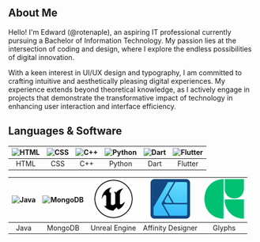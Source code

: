 ## About Me
Hello! I'm Edward (@rotenaple), an aspiring IT professional currently pursuing a Bachelor of Information Technology. My passion lies at the intersection of coding and design, where I explore the endless possibilities of digital innovation.

With a keen interest in UI/UX design and typography, I am committed to crafting intuitive and aesthetically pleasing digital experiences. My experience extends beyond theoretical knowledge, as I actively engage in projects that demonstrate the transformative impact of technology in enhancing user interaction and interface efficiency.

## Languages & Software
|<img src="https://cdn.jsdelivr.net/gh/devicons/devicon/icons/html5/html5-original.svg" alt="HTML" width="80" height="80"/>| <img src="https://cdn.jsdelivr.net/gh/devicons/devicon/icons/css3/css3-original.svg" alt="CSS" width="80" height="80"/> | <img src="https://cdn.jsdelivr.net/gh/devicons/devicon/icons/cplusplus/cplusplus-original.svg" alt="C++" width="80" height="80"/> | <img src="https://cdn.jsdelivr.net/gh/devicons/devicon/icons/python/python-original.svg" alt="Python" width="80" height="80"/> | <img src="https://cdn.jsdelivr.net/gh/devicons/devicon/icons/dart/dart-original.svg" alt="Dart" width="80" height="80"/> | <img src="https://cdn.jsdelivr.net/gh/devicons/devicon/icons/flutter/flutter-original.svg" alt="Flutter" width="80" height="80"/> |
|:-------------:|:-----------:|:-----------:|:-----------------:|:-------------:|:-------------:|
| HTML | CSS | C++ | Python | Dart | Flutter |

|<img src="https://cdn.jsdelivr.net/gh/devicons/devicon/icons/java/java-original.svg" alt="Java" width="80" height="80"/>| <img src="https://cdn.jsdelivr.net/gh/devicons/devicon/icons/mongodb/mongodb-original.svg" alt="MongoDB" width="80" height="80"/> | <img src="https://raw.githubusercontent.com/rotenaple/rotenaple/main/img/unreal.svg" alt="Unreal Engine" width="80" height="80"/> | <img src="https://raw.githubusercontent.com/rotenaple/rotenaple/main/img/afdesigner.svg" alt="Affinity Designer" width="80" height="80"/> | <img src="https://raw.githubusercontent.com/rotenaple/rotenaple/main/img/glyphs.svg" alt="Glyphs" width="80" height="80"/> |
|:-------------:|:-----------:|:-----------:|:-----------------:|:-------------:|
| Java | MongoDB | Unreal Engine | Affinity Designer | Glyphs |
